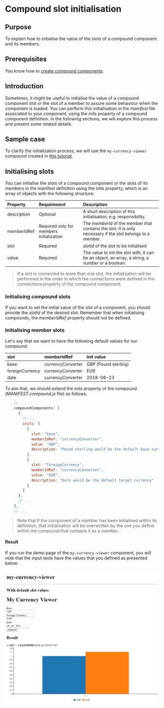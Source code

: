 # Compound slot initialisation

## Purpose

To explain how to initialise the value of the slots of a compound component and its members.

## Prerequisites

You know how to [create compound components](./).

## Introduction

Sometimes, it might be useful to initialise the value of a compound component slot or the slot of a member to assure some behaviour when the component is loaded. You can perform this initialisation in the _manifest_ file associated to your component, using the _inits_ property of a compound component definition. In the following sections, we will explore this process and present some related details.

## Sample case

To clarify the initialization process, we will use the `my-currency-viewer` compound created in [this tutorial](./compound-sample).

## Initialising slots

You can initialise the slots of a compound component or the slots of its members in the manifest definition using the inits property, which is an array of objects with the following structure:

| Property | Requirement | Description |
| :--- | :--- | :--- |
| description | Optional | A short description of this initialisation, e.g. responsibility. |
| memberIdRef | Required only for members initialization | The _memberId_ of the member that contains the slot. It is only necessary if the slot belongs to a member. |
| slot | Required | _slotId_ of the slot to be initialised |
| value | Required | The value to init the slot with, it can be an object, an array, a string, a number or a boolean. |

> If a slot is connected to more than one slot, the initialization will be performed in the order in which the _connections_ were defined in the connections property of the compound component.

### Initialising compound slots

If you want to set the initial value of the slot of a component, you should provide the _slotId_ of the desired slot. Remember that when initialising compounds, the _memberIdRef_ property should not be defined.

### Initialising member slots

Let's say that we want to have the following default values for our compound:

| slot | memberIdRef | Init value |
| :--- | :--- | :--- |
| base | currencyConverter | GBP \(Pound sterling\) |
| foreignCurrency | currencyConverter | EUR |
| date | currencyConverter | 2018-06-23 |

To aim that, we should extend the _inits_ property of the compound  (_MANIFEST.compound.js_ file) as follows:

```javascript
    // ...
    compoundComponents: [
      {
        // ...
        inits: [
          {
            slot: "base",
            memberIdRef: "currencyConverter",
            value: "GBP",
            description: "Pound sterling would be the default base currency"
          },
          {
            slot: "foreignCurrency",
            memberIdRef: "currencyConverter",
            value: "EUR",
            description: "Euro would be the default target currency"
          }
        ]
      },
      // ...
    ],
    // ...
```

> Note that if the component of a member has been initialised within its definition, that initialisation will be overwritten by the one you define within the compound that contains it as a member.

#### Result

If you run the demo page of the `my-currency-viewer` component, you will note that the input texts have the values that you defined as presented below:

![Initialised members demo](../../../assets/images/compound_init_bp.png)
